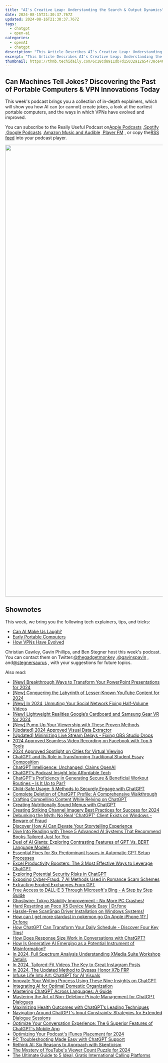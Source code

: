 ```yaml
---
title: "AI's Creative Leap: Understanding the Search & Output Dynamics"
date: 2024-08-15T21:30:37.767Z
updated: 2024-08-16T21:30:37.767Z
tags:
  - chatgpt
  - open-ai
categories:
  - openAI
  - chatgpt
description: "This Article Describes AI's Creative Leap: Understanding the Search & Output Dynamics"
excerpt: "This Article Describes AI's Creative Leap: Understanding the Search & Output Dynamics"
thumbnail: https://thmb.techidaily.com/6c18cd8911db7d15032a12a54738ce400822365f498b5ad342fd2bd1d2d802ab.jpg
---
```


## Can Machines Tell Jokes? Discovering the Past of Portable Computers & VPN Innovations Today

 This week's podcast brings you a collection of in-depth explainers, which will show you how AI can (or cannot) create jokes, a look at the earliest portable computers, and the ways in which VPNs have evolved and improved.

 You can subscribe to the Really Useful Podcast on[Apple Podcasts](https://podcasts.apple.com/gb/podcast/the-really-useful-podcast/id1437847131?mt=2) ,[Spotify](https://open.spotify.com/show/283gDxLd6OTNEpRq6tN7ha) ,[Google Podcasts](https://www.google.com/podcasts?feed=aHR0cHM6Ly9hbmNob3IuZm0vcy8zMWJlNDcwL3BvZGNhc3QvcnNz) ,[Amazon Music and Audible](https://music.amazon.co.uk/podcasts/20ab73d4-5da2-46c7-a17f-dc6eb39bdb48/The-Really-Useful-Podcast) ,[Player FM](https://player.fm/series/the-really-useful-podcast-2491856) , or copy the[RSS feed](https://feeds.transistor.fm/the-really-useful-podcast) into your podcast player.

<!-- affiliate ads begin -->
<a href="https://turbotech.pxf.io/c/5597632/1450763/17212" target="_top" id="1450763"><img src="//a.impactradius-go.com/display-ad/17212-1450763" border="0" alt="" width="2560" height="1440"/></a><img height="0" width="0" src="https://imp.pxf.io/i/5597632/1450763/17212" style="position:absolute;visibility:hidden;" border="0" />
<!-- affiliate ads end -->
## Shownotes

 This week, we bring you the following tech explainers, tips, and tricks:

* [Can AI Make Us Laugh?](https://www.makeuseof.com/can-ai-make-us-laugh/)
* [Early Portable Computers](https://www.makeuseof.com/who-invented-the-laptop-early-portable-computers-that-kickstarted-mobile-working/)
* [How VPNs Have Evolved](https://www.makeuseof.com/vpn-evolution-ways-vpns-have-become-even-more-private/)

 Christian Cawley, Gavin Phillips, and Ben Stegner host this week's podcast. You can contact them on Twitter:[@thegadgetmonkey](https://twitter.com/thegadgetmonkey) ,[@gavinspavin](https://twitter.com/gavinspavin) , and[@stegnersaurus](https://twitter.com/stegnersaurus) , with your suggestions for future topics.


<ins class="adsbygoogle"
     style="display:block"
     data-ad-format="autorelaxed"
     data-ad-client="ca-pub-7571918770474297"
     data-ad-slot="1223367746"></ins>



<ins class="adsbygoogle"
     style="display:block"
     data-ad-client="ca-pub-7571918770474297"
     data-ad-slot="8358498916"
     data-ad-format="auto"
     data-full-width-responsive="true"></ins>

<span class="atpl-alsoreadstyle">Also read:</span>
<div><ul>
<li><a href="https://remote-screen-capture.techidaily.com/new-breakthrough-ways-to-transform-your-powerpoint-presentations-for-2024/"><u>[New] Breakthrough Ways to Transform Your PowerPoint Presentations for 2024</u></a></li>
<li><a href="https://facebook-video-share.techidaily.com/new-conquering-the-labyrinth-of-lesser-known-youtube-content-for-2024/"><u>[New] Conquering the Labyrinth of Lesser-Known YouTube Content for 2024</u></a></li>
<li><a href="https://facebook-video-content.techidaily.com/new-in-2024-unmuting-your-social-network-fixing-half-volume-videos/"><u>[New] In 2024, Unmuting Your Social Network  Fixing Half-Volume Videos</u></a></li>
<li><a href="https://article-helps.techidaily.com/new-lightweight-realities-googles-cardboard-and-samsung-gear-vr-for-2024/"><u>[New] Lightweight Realities  Google’s Cardboard and Samsung Gear VR for 2024</u></a></li>
<li><a href="https://youtube-lab.techidaily.com/ump-up-your-viewership-with-these-proven-methods/"><u>[New] Pump Up Your Viewership with These Proven Methods</u></a></li>
<li><a href="https://on-screen-recording.techidaily.com/updated-2024-approved-visual-data-extractor/"><u>[Updated] 2024 Approved  Visual Data Extractor</u></a></li>
<li><a href="https://screen-capture.techidaily.com/updated-minimizing-live-stream-delays-fixing-obs-studio-drops/"><u>[Updated] Minimizing Live Stream Delays - Fixing OBS Studio Drops</u></a></li>
<li><a href="https://facebook-videos.techidaily.com/2024-approved-seamless-video-recording-on-facebook-with-top-5-tools/"><u>2024 Approved  Seamless Video Recording on Facebook with Top 5 Tools</u></a></li>
<li><a href="https://fox-direct.techidaily.com/2024-approved-spotlight-on-cities-for-virtual-viewing/"><u>2024 Approved  Spotlight on Cities for Virtual Viewing</u></a></li>
<li><a href="https://tech-hub.techidaily.com/chatgpt-and-its-role-in-transforming-traditional-student-essay-composition/"><u>ChatGPT and Its Role in Transforming Traditional Student Essay Composition</u></a></li>
<li><a href="https://tech-hub.techidaily.com/chatgpt-intelligence-unchanged-claims-openai/"><u>ChatGPT Intelligence: Unchanged, Claims OpenAI</u></a></li>
<li><a href="https://tech-hub.techidaily.com/chatgpts-podcast-insight-into-affordable-tech/"><u>ChatGPT’s Podcast Insight Into Affordable Tech</u></a></li>
<li><a href="https://tech-hub.techidaily.com/chatgpts-proficiency-in-generating-secure-and-beneficial-workout-routines-is-it-up-to-par/"><u>ChatGPT's Proficiency in Generating Secure & Beneficial Workout Routines – Is It Up to Par?</u></a></li>
<li><a href="https://tech-hub.techidaily.com/child-safe-usage-5-methods-to-securely-engage-with-chatgpt/"><u>Child-Safe Usage: 5 Methods to Securely Engage with ChatGPT</u></a></li>
<li><a href="https://tech-hub.techidaily.com/complete-deletion-of-chatgpt-profile-a-comprehensive-walkthrough/"><u>Complete Deletion of ChatGPT Profile: A Comprehensive Walkthrough</u></a></li>
<li><a href="https://tech-hub.techidaily.com/crafting-compelling-content-while-relying-on-chatgpt/"><u>Crafting Compelling Content While Relying on ChatGPT</u></a></li>
<li><a href="https://tech-hub.techidaily.com/creating-nutritionally-sound-menus-with-chatgpt/"><u>Creating Nutritionally Sound Menus with ChatGPT</u></a></li>
<li><a href="https://youtube-videos.techidaily.com/creating-striking-channel-imagery-best-practices-for-success-for-2024/"><u>Creating Striking Channel Imagery  Best Practices for Success for 2024</u></a></li>
<li><a href="https://tech-hub.techidaily.com/debunking-the-myth-no-real-chatgpt-client-exists-on-windows-beware-of-fraud/"><u>Debunking the Myth: No Real 'ChatGPT' Client Exists on Windows - Beware of Fraud</u></a></li>
<li><a href="https://tech-hub.techidaily.com/discover-how-ai-can-elevate-your-storytelling-experience/"><u>Discover How AI Can Elevate Your Storytelling Experience</u></a></li>
<li><a href="https://tech-hub.techidaily.com/dive-into-reading-with-these-5-advanced-ai-systems-that-recommend-books-tailored-just-for-you/"><u>Dive Into Reading with These 5 Advanced AI Systems That Recommend Books Tailored Just for You</u></a></li>
<li><a href="https://tech-hub.techidaily.com/duel-of-ai-giants-exploring-contrasting-features-of-gpt-vs-bert-language-models/"><u>Duel of AI Giants: Exploring Contrasting Features of GPT Vs. BERT Language Models</u></a></li>
<li><a href="https://tech-hub.techidaily.com/essential-fixes-for-six-predominant-issues-in-automatic-gpt-setup-processes/"><u>Essential Fixes for Six Predominant Issues in Automatic GPT Setup Processes</u></a></li>
<li><a href="https://tech-hub.techidaily.com/excel-productivity-boosters-the-3-most-effective-ways-to-leverage-chatgpt/"><u>Excel Productivity Boosters: The 3 Most Effective Ways to Leverage ChatGPT</u></a></li>
<li><a href="https://tech-hub.techidaily.com/exploring-potential-security-risks-in-chatgpt/"><u>Exploring Potential Security Risks in ChatGPT</u></a></li>
<li><a href="https://tech-hub.techidaily.com/exposing-cyber-fraud-7-ai-methods-used-in-romance-scam-schemes/"><u>Exposing Cyber-Fraud: 7 AI Methods Used in Romance Scam Schemes</u></a></li>
<li><a href="https://tech-hub.techidaily.com/extracting-eroded-exchanges-from-gpt/"><u>Extracting Eroded Exchanges From GPT</u></a></li>
<li><a href="https://tech-hub.techidaily.com/free-access-to-dall-e-3-through-microsofts-bing-a-step-by-step-guide/"><u>Free Access to DALL-E 3 Through Microsoft's Bing - A Step by Step Guide</u></a></li>
<li><a href="https://win-blog.techidaily.com/ghostwire-tokyo-stability-improvement-no-more-pc-crashes/"><u>Ghostwire: Tokyo Stability Improvement - No More PC Crashes!</u></a></li>
<li><a href="https://techidaily.com/hard-resetting-an-poco-x5-device-made-easy-drfone-by-drfone-reset-android-reset-android/"><u>Hard Resetting an Poco X5 Device Made Easy | Dr.fone</u></a></li>
<li><a href="https://win-dash.techidaily.com/hassle-free-scansnap-driver-installation-on-windows-systems/"><u>Hassle-Free ScanSnap Driver Installation on Windows Systems!</u></a></li>
<li><a href="https://ios-pokemon-go.techidaily.com/how-can-i-get-more-stardust-in-pokemon-go-on-apple-iphone-11-drfone-by-drfone-virtual-ios/"><u>How can I get more stardust in pokemon go On Apple iPhone 11? | Dr.fone</u></a></li>
<li><a href="https://tech-hub.techidaily.com/how-chatgpt-can-transform-your-daily-schedule-discover-four-key-tips/"><u>How ChatGPT Can Transform Your Daily Schedule - Discover Four Key Tips!</u></a></li>
<li><a href="https://tech-hub.techidaily.com/how-does-response-size-work-in-conversations-with-chatgpt/"><u>How Does Response Size Work in Conversations with ChatGPT?</u></a></li>
<li><a href="https://tech-hub.techidaily.com/how-is-generative-ai-emerging-as-a-potential-instrument-of-misinformation/"><u>How Is Generative AI Emerging as a Potential Instrument of Misinformation?</u></a></li>
<li><a href="https://some-knowledge.techidaily.com/in-2024-full-spectrum-analysis-understanding-xmedia-suite-workshop-details/"><u>In 2024, Full Spectrum Analysis  Understanding XMedia Suite Workshop Details</u></a></li>
<li><a href="https://instagram-video-recordings.techidaily.com/in-2024-tailored-fit-videos-the-key-to-great-instagram-posts/"><u>In 2024, Tailored-Fit Videos  The Key to Great Instagram Posts</u></a></li>
<li><a href="https://bypass-frp.techidaily.com/in-2024-the-updated-method-to-bypass-honor-x7b-frp-by-drfone-android/"><u>In 2024, The Updated Method to Bypass Honor X7b FRP</u></a></li>
<li><a href="https://tech-hub.techidaily.com/infuse-life-into-art-chatgpt-for-ai-visuals/"><u>Infuse Life Into Art: ChatGPT for AI Visuals</u></a></li>
<li><a href="https://tech-hub.techidaily.com/innovate-your-writing-process-using-these-nine-insights-on-chatgpt/"><u>Innovate Your Writing Process Using These Nine Insights on ChatGPT</u></a></li>
<li><a href="https://tech-hub.techidaily.com/integrating-ai-for-optimal-domestic-organization/"><u>Integrating AI for Optimal Domestic Organization</u></a></li>
<li><a href="https://tech-hub.techidaily.com/mastering-chatgpt-across-languages-a-guide/"><u>Mastering ChatGPT Across Languages: A Guide</u></a></li>
<li><a href="https://tech-hub.techidaily.com/mastering-the-art-of-non-deletion-private-management-for-chatgpt-dialogues/"><u>Mastering the Art of Non-Deletion: Private Management for ChatGPT Dialogues</u></a></li>
<li><a href="https://tech-hub.techidaily.com/maximizing-health-outcomes-with-chatgpts-leading-techniques/"><u>Maximizing Health Outcomes with ChatGPT’s Leading Techniques</u></a></li>
<li><a href="https://tech-hub.techidaily.com/navigating-around-chatgpts-input-constraints-strategies-for-extended-dialogue-sessions/"><u>Navigating Around ChatGPT's Input Constraints: Strategies for Extended Dialogue Sessions</u></a></li>
<li><a href="https://tech-hub.techidaily.com/optimize-your-conversation-experience-the-6-superior-features-of-chatgpts-mobile-app/"><u>Optimize Your Conversation Experience: The 6 Superior Features of ChatGPT's Mobile App</u></a></li>
<li><a href="https://extra-guidance.techidaily.com/optimizing-your-podcasts-itunes-placement-for-2024/"><u>Optimizing Your Podcast's iTunes Placement for 2024</u></a></li>
<li><a href="https://tech-hub.techidaily.com/pc-troubleshooting-made-easy-with-chatgpt-support/"><u>PC Troubleshooting Made Easy with ChatGPT Support</u></a></li>
<li><a href="https://tech-hub.techidaily.com/rethink-ai-six-reasons-to-approach-with-skepticism/"><u>Rethink AI: Six Reasons to Approach with Skepticism</u></a></li>
<li><a href="https://facebook-record-videos.techidaily.com/the-mystery-of-youtubes-viewer-count-puzzle-for-2024/"><u>The Mystery of YouTube's Viewer Count Puzzle for 2024</u></a></li>
<li><a href="https://tech-renaissance.techidaily.com/the-ultimate-guide-to-5-ideal-gratis-international-calling-platforms/"><u>The Ultimate Guide to 5 Ideal, Gratis International Calling Platforms</u></a></li>
</ul></div>
